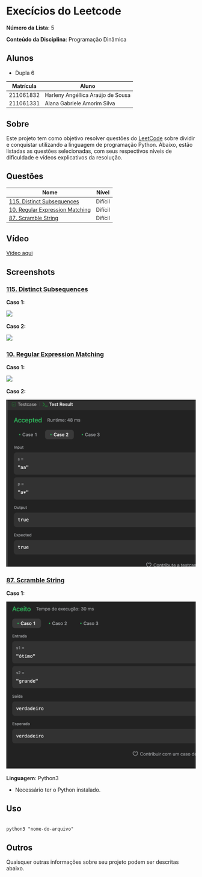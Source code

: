 # Execícios do Leetcode

**Número da Lista**: 5<br>

**Conteúdo da Disciplina**: Programação Dinâmica<br>

## Alunos

- Dupla 6

| Matrícula | Aluno                             |
| --------- | --------------------------------- |
| 211061832 | Harleny Angéllica Araújo de Sousa |
| 211061331 | Alana Gabriele Amorim Silva       |

## Sobre

Este projeto tem como objetivo resolver questões do [LeetCode](https://leetcode.com/problemset/?search=graph&page=1&sorting=W3t9XQ%3D%3D) sobre dividir e conquistar utilizando a linguagem de programação Python. Abaixo, estão listadas as questões selecionadas, com seus respectivos níveis de dificuldade e vídeos explicativos da resolução.

## Questões

| Nome                                                                                                                                                  | Nível   |
| ----------------------------------------------------------------------------------------------------------------------------------------------------- | ------- |
| [115. Distinct Subsequences](https://leetcode.com/problems/distinct-subsequences/description/?envType=problem-list-v2&envId=dynamic-programming)      | Difícil |
| [10. Regular Expression Matching](https://leetcode.com/problems/distinct-subsequences/description/?envType=problem-list-v2&envId=dynamic-programming) | Difícil |
| [87. Scramble String](https://leetcode.com/problems/scramble-string/description/?envType=problem-list-v2&envId=dynamic-programming)                   | Difícil |

## Vídeo

[Vídeo aqui](https://youtu.be/UbKzo-iD_xw)

## Screenshots

### [115. Distinct Subsequences](https://leetcode.com/problems/distinct-subsequences/description/?envType=problem-list-v2&envId=dynamic-programming) 

 **Caso 1:**

![](https://github.com/user-attachments/assets/d3bd3d91-cb53-4619-95e6-c0547d5a8534)


 **Caso 2:**

![](https://github.com/user-attachments/assets/97dac471-cf43-4fc0-ad70-705c05529bb3)

### [10. Regular Expression Matching](https://leetcode.com/problems/distinct-subsequences/description/?envType=problem-list-v2&envId=dynamic-programming)

**Caso 1:**

![](https://github.com/user-attachments/assets/91106950-56c9-4e3f-9bbe-35f912051a68)<br>

**Caso 2:**

![](images/1.png)<br>

### [87. Scramble String](https://leetcode.com/problems/scramble-string/description/?envType=problem-list-v2&envId=dynamic-programming)

**Caso 1:**

![](images/2.png)<br>

**Linguagem**: Python3 <br>

- Necessário ter o Python instalado.

## Uso

```

python3 "nome-do-arquivo"

```

## Outros

Quaisquer outras informações sobre seu projeto podem ser descritas abaixo.
